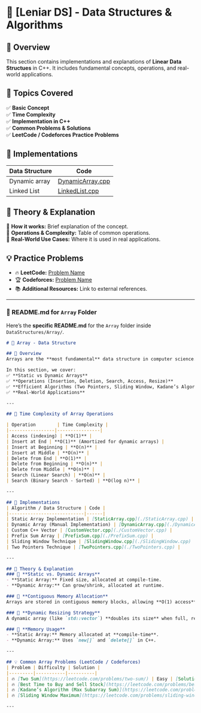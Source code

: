 # 📂 [Leniar DS] - Data Structures & Algorithms

## 📌 Overview
This section contains implementations and explanations of **Linear Data Structues** in C++. It includes fundamental concepts, operations, and real-world applications.

## 📖 Topics Covered
✅ **Basic Concept**  
✅ **Time Complexity**  
✅ **Implementation in C++**  
✅ **Common Problems & Solutions**  
✅ **LeetCode / Codeforces Practice Problems**

## 🚀 Implementations
| Data Structure | Code |
|----------------------------|------|
| Dynamic array | [DynamicArray.cpp](./DynamicArray.cpp) |
| Linked List | [LinkedList.cpp](./LinkedList.cpp) |

## 📝 Theory & Explanation
📌 **How it works:** Brief explanation of the concept.  
📌 **Operations & Complexity:** Table of common operations.  
📌 **Real-World Use Cases:** Where it is used in real applications.  

## 💡 Practice Problems
- 🔥 **LeetCode:** [Problem Name](https://leetcode.com/problems/example/)
- 🏆 **Codeforces:** [Problem Name](https://codeforces.com/problemset/problem/example)
- 📚 **Additional Resources:** Link to external references.

---

### **📌 README.md for `Array` Folder**
Here’s the **specific README.md** for the `Array` folder inside `DataStructures/Array/`.

```md
# 📂 Array - Data Structure

## 📌 Overview
Arrays are the **most fundamental** data structure in computer science. They provide a **contiguous memory allocation**, making them efficient for indexed access.

In this section, we cover:
✅ **Static vs Dynamic Arrays**  
✅ **Operations (Insertion, Deletion, Search, Access, Resize)**  
✅ **Efficient Algorithms (Two Pointers, Sliding Window, Kadane’s Algorithm)**  
✅ **Real-World Applications**  

---

## 📖 Time Complexity of Array Operations

| Operation        | Time Complexity |
|-----------------|----------------|
| Access (indexing) | **O(1)** |
| Insert at End | **O(1)** (Amortized for dynamic arrays) |
| Insert at Beginning | **O(n)** |
| Insert at Middle | **O(n)** |
| Delete from End | **O(1)** |
| Delete from Beginning | **O(n)** |
| Delete from Middle | **O(n)** |
| Search (Linear Search) | **O(n)** |
| Search (Binary Search - Sorted) | **O(log n)** |

---

## 🚀 Implementations
| Algorithm / Data Structure | Code |
|----------------------------|------|
| Static Array Implementation | [StaticArray.cpp](./StaticArray.cpp) |
| Dynamic Array (Manual Implementation) | [DynamicArray.cpp](./DynamicArray.cpp) |
| Custom C++ Vector | [CustomVector.cpp](./CustomVector.cpp) |
| Prefix Sum Array | [PrefixSum.cpp](./PrefixSum.cpp) |
| Sliding Window Technique | [SlidingWindow.cpp](./SlidingWindow.cpp) |
| Two Pointers Technique | [TwoPointers.cpp](./TwoPointers.cpp) |

---

## 📝 Theory & Explanation
### 📌 **Static vs. Dynamic Arrays**
- **Static Array:** Fixed size, allocated at compile-time.
- **Dynamic Array:** Can grow/shrink, allocated at runtime.

### 📌 **Contiguous Memory Allocation**
Arrays are stored in contiguous memory blocks, allowing **O(1) access** via indexing.

### 📌 **Dynamic Resizing Strategy**
A dynamic array (like `std::vector`) **doubles its size** when full, reducing overall complexity.

### 📌 **Memory Usage**
- **Static Array:** Memory allocated at **compile-time**.
- **Dynamic Array:** Uses `new[]` and `delete[]` in C++.

---

## 💡 Common Array Problems (LeetCode / Codeforces)
| Problem | Difficulty | Solution |
|---------|-----------|----------|
| 🔥 [Two Sum](https://leetcode.com/problems/two-sum/) | Easy | [Solution](./TwoSum.cpp) |
| 🔥 [Best Time to Buy and Sell Stock](https://leetcode.com/problems/best-time-to-buy-and-sell-stock/) | Easy | [Solution](./BuySellStock.cpp) |
| 🔥 [Kadane’s Algorithm (Max Subarray Sum)](https://leetcode.com/problems/maximum-subarray/) | Medium | [Solution](./Kadane.cpp) |
| 🔥 [Sliding Window Maximum](https://leetcode.com/problems/sliding-window-maximum/) | Hard | [Solution](./SlidingWindowMaximum.cpp) |

---